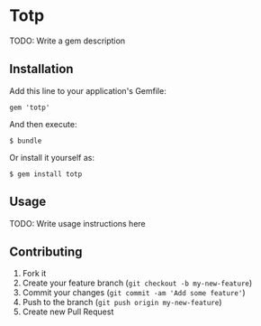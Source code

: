 # Totp

TODO: Write a gem description

## Installation

Add this line to your application's Gemfile:

    gem 'totp'

And then execute:

    $ bundle

Or install it yourself as:

    $ gem install totp

## Usage

TODO: Write usage instructions here

## Contributing

1. Fork it
2. Create your feature branch (`git checkout -b my-new-feature`)
3. Commit your changes (`git commit -am 'Add some feature'`)
4. Push to the branch (`git push origin my-new-feature`)
5. Create new Pull Request
